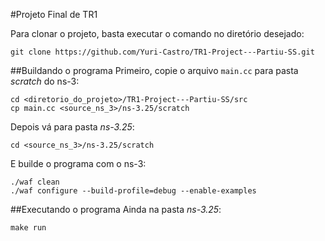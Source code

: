 #Projeto Final de TR1

Para clonar o projeto, basta executar o comando no diretório desejado:

	git clone https://github.com/Yuri-Castro/TR1-Project---Partiu-SS.git

##Buildando o programa
Primeiro, copie o arquivo `main.cc` para pasta _scratch_ do ns-3:

	cd <diretorio_do_projeto>/TR1-Project---Partiu-SS/src
	cp main.cc <source_ns_3>/ns-3.25/scratch

Depois vá para pasta _ns-3.25_:

	cd <source_ns_3>/ns-3.25/scratch

E builde o programa com o ns-3:

	./waf clean
	./waf configure --build-profile=debug --enable-examples

##Executando o programa
Ainda na pasta _ns-3.25_:

	make run
